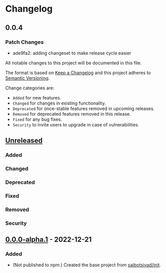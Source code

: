 # Changelog

## 0.0.4

### Patch Changes

- ade9fa2: adding changeset to make release cycle easier

All notable changes to this project will be documented in this file.

The format is based on [Keep a Changelog](http://keepachangelog.com/en/1.0.0/)
and this project adheres to [Semantic Versioning](http://semver.org/spec/v2.0.0.html).

Change categories are:

- `Added` for new features.
- `Changed` for changes in existing functionality.
- `Deprecated` for once-stable features removed in upcoming releases.
- `Removed` for deprecated features removed in this release.
- `Fixed` for any bug fixes.
- `Security` to invite users to upgrade in case of vulnerabilities.

## [Unreleased]

### Added

### Changed

### Deprecated

### Fixed

### Removed

### Security

## [0.0.0-alpha.1](https://github.com/tobiaslabs/hunch/tree/v0.0.0-alpha.1) - 2022-12-21

### Added

- (Not published to npm.) Created the base project from [saibotsivad/init](https://github.com/saibotsivad/init).

[unreleased]: https://github.com/tobiaslabs/hunch/compare/v0.0.0...HEAD
[0.0.1]: https://github.com/tobiaslabs/hunch/compare/v0.0.0...v0.0.1
